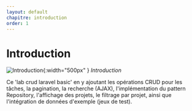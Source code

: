 ```yaml
---
layout: default
chapitre: introduction
order: 1
---
```


<!-- new slide -->

# Introduction

![Introduction](./images/introduction.png){:width="500px" }
*Introduction*
<!-- note -->

Ce 'lab crud laravel basic' en y ajoutant les opérations CRUD pour les tâches, la pagination, la recherche (AJAX), l'implémentation du pattern Repository, l'affichage des projets, le filtrage par projet, ainsi que l'intégration de données d'exemple (jeux de test).  

 